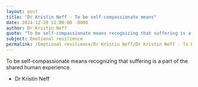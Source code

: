 ```yaml
---
layout: post
title: "Dr Kristin Neff - To be self-compassionate means"
date: 2024-12-28 12:00:00 -0000
author: Dr Kristin Neff
quote: "To be self-compassionate means recognizing that suffering is a part of the shared human experience."
subject: Emotional resilience
permalink: /Emotional resilience/Dr Kristin Neff/Dr Kristin Neff - To be self-compassionate means
---
```


To be self-compassionate means recognizing that suffering is a part of the shared human experience.

- Dr Kristin Neff
